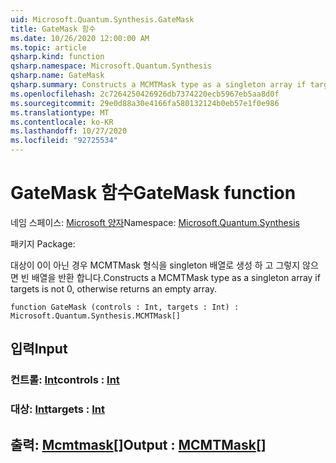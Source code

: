```yaml
---
uid: Microsoft.Quantum.Synthesis.GateMask
title: GateMask 함수
ms.date: 10/26/2020 12:00:00 AM
ms.topic: article
qsharp.kind: function
qsharp.namespace: Microsoft.Quantum.Synthesis
qsharp.name: GateMask
qsharp.summary: Constructs a MCMTMask type as a singleton array if targets is not 0, otherwise returns an empty array.
ms.openlocfilehash: 2c7264250426926db7374220ecb5967eb5aa8d0f
ms.sourcegitcommit: 29e0d88a30e4166fa580132124b0eb57e1f0e986
ms.translationtype: MT
ms.contentlocale: ko-KR
ms.lasthandoff: 10/27/2020
ms.locfileid: "92725534"
---
```

# <a name="gatemask-function"></a><span data-ttu-id="6e4e3-102">GateMask 함수</span><span class="sxs-lookup"><span data-stu-id="6e4e3-102">GateMask function</span></span>

<span data-ttu-id="6e4e3-103">네임 스페이스: [Microsoft 양자](xref:Microsoft.Quantum.Synthesis)</span><span class="sxs-lookup"><span data-stu-id="6e4e3-103">Namespace: [Microsoft.Quantum.Synthesis](xref:Microsoft.Quantum.Synthesis)</span></span>

<span data-ttu-id="6e4e3-104">패키지 [](https://nuget.org/packages/)</span><span class="sxs-lookup"><span data-stu-id="6e4e3-104">Package: [](https://nuget.org/packages/)</span></span>


<span data-ttu-id="6e4e3-105">대상이 0이 아닌 경우 MCMTMask 형식을 singleton 배열로 생성 하 고 그렇지 않으면 빈 배열을 반환 합니다.</span><span class="sxs-lookup"><span data-stu-id="6e4e3-105">Constructs a MCMTMask type as a singleton array if targets is not 0, otherwise returns an empty array.</span></span>

```qsharp
function GateMask (controls : Int, targets : Int) : Microsoft.Quantum.Synthesis.MCMTMask[]
```


## <a name="input"></a><span data-ttu-id="6e4e3-106">입력</span><span class="sxs-lookup"><span data-stu-id="6e4e3-106">Input</span></span>

### <a name="controls--int"></a><span data-ttu-id="6e4e3-107">컨트롤: [Int](xref:microsoft.quantum.lang-ref.int)</span><span class="sxs-lookup"><span data-stu-id="6e4e3-107">controls : [Int](xref:microsoft.quantum.lang-ref.int)</span></span>




### <a name="targets--int"></a><span data-ttu-id="6e4e3-108">대상: [Int](xref:microsoft.quantum.lang-ref.int)</span><span class="sxs-lookup"><span data-stu-id="6e4e3-108">targets : [Int](xref:microsoft.quantum.lang-ref.int)</span></span>





## <a name="output--mcmtmask"></a><span data-ttu-id="6e4e3-109">출력: [Mcmtmask](xref:Microsoft.Quantum.Synthesis.MCMTMask)[]</span><span class="sxs-lookup"><span data-stu-id="6e4e3-109">Output : [MCMTMask](xref:Microsoft.Quantum.Synthesis.MCMTMask)[]</span></span>

